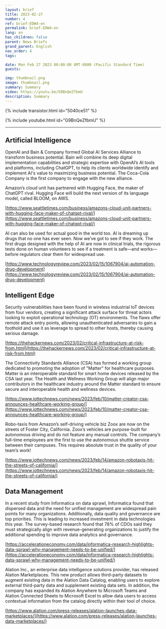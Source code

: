 ```yaml
---
layout: brief
title: 2023-02-27
number: 4
ref: brief-EDW4-en
permalink: brief-EDW4-en
lang: en
has_children: false
parent: News Briefs
grand_parent: English
nav_order: 4
tags:

date: Mon Feb 27 2023 00:00:00 GMT-0800 (Pacific Standard Time)
guests:

img: thumbnail.png
image: thumbnail.png
summary: Summary
video: https://youtu.be/G9BnQeZfbmU
description: Summary
---
```


{% include transistor.html id="5040ce51" %}



{% include youtube.html id="G9BnQeZfbmU" %}

---

## Artificial Intelligence

OpenAI and Bain & Company formed Global AI Services Alliance to transform business potential. Bain will combine its deep digital implementation capabilities and strategic expertise with OpenAI’s AI tools and platforms, including ChatGPT, to help its clients worldwide identify and implement AI's value to maximizing business potential. The Coca-Cola Company is the first company to engage with the new alliance.

Amazon’s cloud unit has partnered with Hugging Face, the maker of ChatGPT rival. Hugging Face will build the next version of its language model, called BLOOM, on AWS.

[https://www.seattletimes.com/business/amazons-cloud-unit-partners-with-hugging-face-maker-of-chatgpt-rival/](https://www.seattletimes.com/business/amazons-cloud-unit-partners-with-hugging-face-maker-of-chatgpt-rival/)

AI can also be used for actual good in the world too. AI is dreaming up drugs that no one has ever seen. Now we’ve got to see if they work. The first drugs designed with the help of AI are now in clinical trials, the rigorous tests done on human volunteers to see if a treatment is safe—and works—before regulators clear them for widespread use.

[https://www.technologyreview.com/2023/02/15/1067904/ai-automation-drug-development](https://www.technologyreview.com/2023/02/15/1067904/ai-automation-drug-development)

## Intelligent Edge

Security vulnerabilities have been found in wireless industrial IoT devices from four vendors, creating a significant attack surface for threat actors looking to exploit operational technology (OT) environments. The flaws offer remote attack entry points, allowing unauthenticated adversaries to gain a foothold and use it as leverage to spread to other hosts, thereby causing serious damage.

[https://thehackernews.com/2023/02/critical-infrastructure-at-risk-from.html](https://thehackernews.com/2023/02/critical-infrastructure-at-risk-from.html)

The Connectivity Standards Alliance (CSA) has formed a working group dedicated to promoting the adoption of "Matter" for healthcare purposes. Matter is an interoperable standard for smart home devices released by the CSA last year. The Health and Wellness Working Group will align major contributors in the healthcare industry around the Matter standard to ensure secure and interoperable health and wellness devices. 

[https://www.iottechnews.com/news/2023/feb/10/matter-creator-csa-announces-healthcare-working-group/](https://www.iottechnews.com/news/2023/feb/10/matter-creator-csa-announces-healthcare-working-group/)

Robo-taxis from Amazon’s self-driving vehicle biz Zoox are now on the streets of Foster City, California. Zoox’s vehicles are purpose-built for autonomous driving and do not feature any manual controls. The company’s full-time employees are the first to use the autonomous shuttle service between their campuses. This requires absolute trust in the quality of your team’s work!

[https://www.iottechnews.com/news/2023/feb/14/amazon-robotaxis-hit-the-streets-of-california/](https://www.iottechnews.com/news/2023/feb/14/amazon-robotaxis-hit-the-streets-of-california/)

## Data Management

In a recent study from Informatica on data sprawl, Informatica found that dispersed data and the need for unified management are widespread pain points for many organizations. Additionally, data quality and governance are top priorities. This is leading to increased investment in data technologies this year. The survey-based research found that 78% of CDOs said they must strategically align with revenue-generating organizations to justify the additional spending to improve data analytics and governance. 

[https://accelerationeconomy.com/data/informatica-research-highlights-data-sprawl-why-management-needs-to-be-unified/](https://accelerationeconomy.com/data/informatica-research-highlights-data-sprawl-why-management-needs-to-be-unified/)

Alation Inc., an enterprise data intelligence solutions provider, has released Alation Marketplaces. This new product allows third-party datasets to augment existing data in the Alation Data Catalog, enabling users to explore external third-party data and supplement existing data sets. In addition, the company has expanded its Alation Anywhere to Microsoft Teams and Alation Connected Sheets to Microsoft Excel to allow data users to access contextual information from the catalog directly within their tool of choice.

[https://www.alation.com/press-releases/alation-launches-data-marketplaces/](https://www.alation.com/press-releases/alation-launches-data-marketplaces/)


